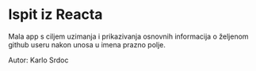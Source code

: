 # Ispit iz Reacta

Mala app s ciljem uzimanja i prikazivanja osnovnih informacija o željenom github useru nakon unosa u imena prazno polje.

Autor: Karlo Srdoc
